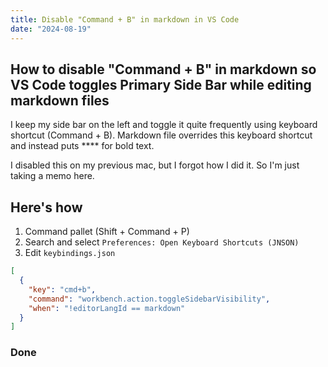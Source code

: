 ```yaml
---
title: Disable "Command + B" in markdown in VS Code
date: "2024-08-19"
---
```


## How to disable "Command + B" in markdown so VS Code toggles Primary Side Bar while editing markdown files

I keep my side bar on the left and toggle it quite frequently using keyboard shortcut (Command + B).
Markdown file overrides this keyboard shortcut and instead puts \*\*\*\* for bold text.

I disabled this on my previous mac, but I forgot how I did it.
So I'm just taking a memo here.

## Here's how

1. Command pallet (Shift + Command + P)
2. Search and select `Preferences: Open Keyboard Shortcuts (JNSON)`
3. Edit `keybindings.json`

```json
[
  {
    "key": "cmd+b",
    "command": "workbench.action.toggleSidebarVisibility",
    "when": "!editorLangId == markdown"
  }
]
```

### Done
